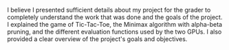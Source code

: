 I believe I presented sufficient details about my project for the grader to completely understand the work that was done and the goals of the project. I explained the game of Tic-Tac-Toe, the Minimax algorithm with alpha-beta pruning, and the different evaluation functions used by the two GPUs. I also provided a clear overview of the project's goals and objectives.
